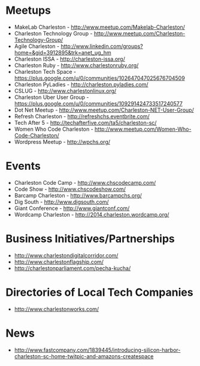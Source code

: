 # Meetups

- MakeLab Charleston - http://www.meetup.com/Makelab-Charleston/
- Charleston Technology Group - http://www.meetup.com/Charleston-Technology-Group/
- Agile Charleston - http://www.linkedin.com/groups?home=&gid=3912895&trk=anet_ug_hm
- Charleston ISSA - http://charleston-issa.org/
- Charleston Ruby - http://www.charlestonruby.org/
- Charleston Tech Space - https://plus.google.com/u/0/communities/102647047025676704509
- Charleston PyLadies - http://charleston.pyladies.com/
- CSLUG - http://www.charlestonlinux.org/
- Charleston Uber User Group - https://plus.google.com/u/0/communities/109291424733517240577
- Dot Net Meetup - http://www.meetup.com/Charleston-NET-User-Group/
- Refresh Charleston - http://refreshchs.eventbrite.com/
- Tech After 5 - http://techafterfive.com/ta5/charleston-sc/
- Women Who Code Charleston - http://www.meetup.com/Women-Who-Code-Charleston/
- Wordpress Meetup - http://wpchs.org/

# Events

- Charleston Code Camp - http://www.chscodecamp.com/
- Code Show - http://www.chscodeshow.com/
- Barcamp Charleston - http://www.barcampchs.org/
- Dig South - http://www.digsouth.com/
- Giant Conference - http://www.giantconf.com/
- Wordcamp Charleston - http://2014.charleston.wordcamp.org/


# Business Initiatives/Partnerships

- http://www.charlestondigitalcorridor.com/
- http://www.charlestonflagship.com/
- http://charlestonparliament.com/pecha-kucha/

# Directories of Local Tech Companies

- http://www.charlestonworks.com/

# News

- http://www.fastcompany.com/1839445/introducing-silicon-harbor-charleston-sc-home-twitpic-and-amazons-createspace
